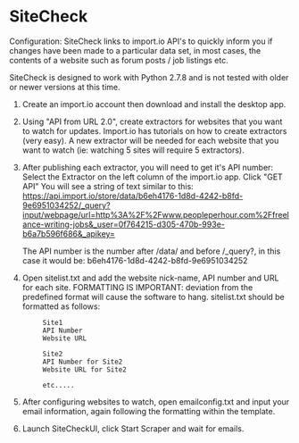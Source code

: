 # SiteCheck
Configuration:
SiteCheck links to import.io API's to quickly inform you if changes have been made to a particular data set, in most cases, the contents of a website such as forum posts / job listings etc.

SiteCheck is designed to work with Python 2.7.8 and is not tested with older or newer versions at this time.

1) Create an import.io account then download and install the desktop app.

2) Using "API from URL 2.0", create extractors for websites that you want to watch for updates. Import.io has tutorials on how to create extractors (very easy). A new extractor will be needed for each website that you want to watch (ie: watching 5 sites will require 5 extractors).

3) After publishing each extractor, you will need to get it's API number:
	Select the Extractor on the left column of the import.io app.
	Click "GET API"
	You will see a string of text similar to this:
		https://api.import.io/store/data/b6eh4176-1d8d-4242-b8fd-9e6951034252/_query?input/webpage/url=http%3A%2F%2Fwww.peopleperhour.com%2Ffreelance-writing-jobs&_user=0f764215-d305-470b-993e-b6a7b596f686&_apikey=
		
	The API number is the number after /data/ and before /_query?, in this case it would be: b6eh4176-1d8d-4242-b8fd-9e6951034252
	
4) Open sitelist.txt and add the website nick-name, API number and URL for each site.
	FORMATTING IS IMPORTANT: deviation from the predefined format will cause the software to hang. sitelist.txt should be formatted as follows:
	
			Site1
			API Number
			Website URL
			
			Site2
			API Number for Site2
			Website URL for Site2
			
			etc.....

5) After configuring websites to watch, open emailconfig.txt and input your email information, again following the formatting within the template.

6) Launch SiteCheckUI, click Start Scraper and wait for emails.
